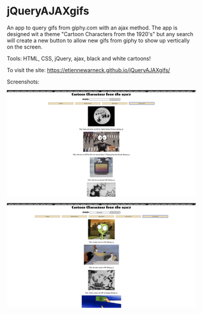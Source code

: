 # jQueryAJAXgifs

An app to query gifs from giphy.com with an ajax method.
The app is designed wit a theme "Cartoon Characters from the 1920's" but any search will create a new button to allow new gifs from giphy to show up vertically on the screen.

Tools: HTML, CSS, jQuery, ajax, black and white cartoons!

To visit the site: https://etiennewarneck.github.io/jQueryAJAXgifs/


Screenshots:

![](assets/felix.png)


![](assets/search.png)
